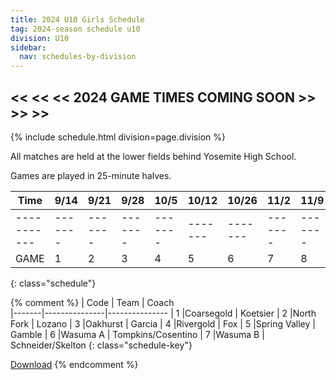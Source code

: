 ```yaml
---
title: 2024 U10 Girls Schedule
tag: 2024-season schedule u10
division: U10
sidebar:
  nav: schedules-by-division
---
```


## << << << 2024 GAME TIMES COMING SOON >> >> >>

{% include schedule.html division=page.division %}

All matches are held at the lower fields behind Yosemite High School.

Games are played in 25-minute halves.

| Time      | 9/14  | 9/21  | 9/28  | 10/5  | 10/12 | 10/26 | 11/2  | 11/9 | 11/16
|-----------|-------|-------|-------|-------|-------|-------|-------|-------|-------
|-----------|-------|-------|-------|-------|-------|-------|-------|-------|-------
| GAME      | 1     | 2     | 3     | 4     | 5     | 6     | 7     | 8     | 9
{: class="schedule"}


{% comment %}
| Code  | Team          | Coach                         
|-------|---------------|---------------
| 1     |Coarsegold     | Koetsier
| 2     |North Fork     | Lozano
| 3     |Oakhurst       | Garcia
| 4     |Rivergold      | Fox
| 5     |Spring Valley  | Gamble
| 6     |Wasuma A       | Tompkins/Cosentino
| 7     |Wasuma B       | Schneider/Skelton
{: class="schedule-key"}

[Download](/schedules/2024/MAYSL-2024-U10-girls.pdf)
{% endcomment %}
